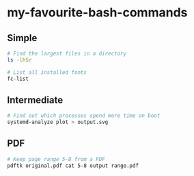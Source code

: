 # my-favourite-bash-commands

## Simple
```bash
# Find the largest files in a directory
ls -lhSr

# List all installed fonts
fc-list
```

## Intermediate
```bash
# Find out which processes spend more time on boot
systemd-analyze plot > output.svg
```

## PDF
```bash
# Keep page range 5-8 from a PDF
pdftk original.pdf cat 5-8 output range.pdf
```
